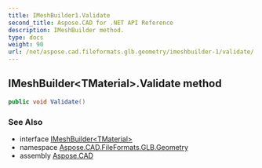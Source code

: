 ```yaml
---
title: IMeshBuilder1.Validate
second_title: Aspose.CAD for .NET API Reference
description: IMeshBuilder method. 
type: docs
weight: 90
url: /net/aspose.cad.fileformats.glb.geometry/imeshbuilder-1/validate/
---
```

## IMeshBuilder&lt;TMaterial&gt;.Validate method

```csharp
public void Validate()
```

### See Also

* interface [IMeshBuilder&lt;TMaterial&gt;](../)
* namespace [Aspose.CAD.FileFormats.GLB.Geometry](../../imeshbuilder-1/)
* assembly [Aspose.CAD](../../../)


